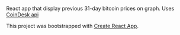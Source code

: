 React app that display previous 31-day bitcoin prices on graph. Uses [CoinDesk api](https://www.coindesk.com/coindesk-api) 

This project was bootstrapped with [Create React App](https://github.com/facebook/create-react-app).

